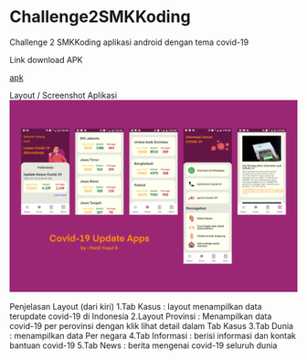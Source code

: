 # Challenge2SMKKoding
Challenge 2 SMKKoding aplikasi android dengan tema covid-19

Link download APK

[apk](https://drive.google.com/file/d/1jBIRnW7Mm-P9b_5JzuqEtD-VcmcfoEMi/view?usp=sharing)

Layout / Screenshot Aplikasi
![alt text](https://raw.githubusercontent.com/ferdiys/Challenge2SMKKoding/master/Screen%20View/ssChallenge%202.jpg)

Penjelasan Layout (dari kiri)
1.Tab Kasus : layout menampilkan data terupdate covid-19 di Indonesia
2.Layout Provinsi : Menampilkan data covid-19 per perovinsi dengan klik lihat detail dalam Tab Kasus
3.Tab Dunia : menampilkan data Per negara
4.Tab Informasi : berisi informasi dan kontak bantuan covid-19
5.Tab News : berita mengenai covid-19 seluruh dunia